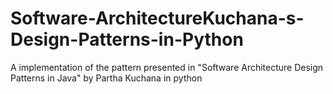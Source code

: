 # Software-ArchitectureKuchana-s-Design-Patterns-in-Python
A implementation of the pattern presented in "Software Architecture Design Patterns in Java" by Partha Kuchana in python
